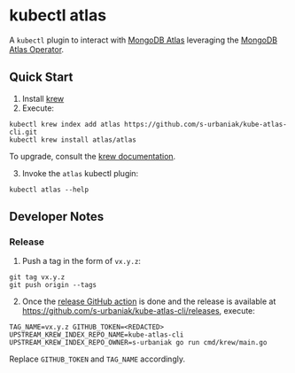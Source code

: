 # kubectl atlas

A `kubectl` plugin to interact with [MongoDB Atlas](https://www.mongodb.com/cloud/atlas) leveraging the [MongoDB Atlas Operator](https://www.mongodb.com/docs/atlas/atlas-operator/).

## Quick Start

1. Install [krew](https://krew.sigs.k8s.io/)
2. Execute:
```
kubectl krew index add atlas https://github.com/s-urbaniak/kube-atlas-cli.git
kubectl krew install atlas/atlas
```

To upgrade, consult the [krew documentation](https://krew.sigs.k8s.io/docs/user-guide/upgrading-plugins/).

3. Invoke the `atlas` kubectl plugin:
```
kubectl atlas --help
```

## Developer Notes

### Release

1. Push a tag in the form of `vx.y.z`:
```
git tag vx.y.z
git push origin --tags
```
2. Once the [release GitHub action](https://github.com/s-urbaniak/kube-atlas-cli/actions/workflows/release.yml) is done
and the release is available at https://github.com/s-urbaniak/kube-atlas-cli/releases, execute:
```
TAG_NAME=vx.y.z GITHUB_TOKEN=<REDACTED> UPSTREAM_KREW_INDEX_REPO_NAME=kube-atlas-cli UPSTREAM_KREW_INDEX_REPO_OWNER=s-urbaniak go run cmd/krew/main.go
```
Replace `GITHUB_TOKEN` and `TAG_NAME` accordingly.
